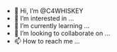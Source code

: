 - 👋 Hi, I’m @C4WHISKEY
- 👀 I’m interested in ...
- 🌱 I’m currently learning ...
- 💞️ I’m looking to collaborate on ...
- 📫 How to reach me ...

<!---
C4WHISKEY/C4WHISKEY is a ✨ special ✨ repository because its `README.md` (this file) appears on your GitHub profile.
You can click the Preview link to take a look at your changes.
--->
